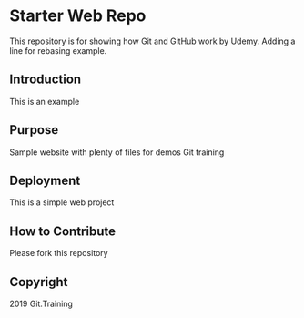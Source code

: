 # Starter Web Repo

This repository is for showing how Git and GitHub work by Udemy. Adding a line for rebasing example.

## Introduction

This is an example

## Purpose

Sample website with plenty of files for demos Git training

## Deployment

This is a simple web project 

## How to Contribute

Please fork this repository

## Copyright

2019 Git.Training